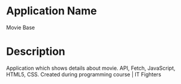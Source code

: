 # Application Name

Movie Base

# Description

Application which shows details about movie. API, Fetch, JavaScript, HTML5, CSS. 
Created during programming course | IT Fighters


